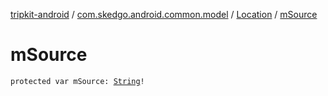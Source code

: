 [tripkit-android](../../index.md) / [com.skedgo.android.common.model](../index.md) / [Location](index.md) / [mSource](./m-source.md)

# mSource

`protected var mSource: `[`String`](https://kotlinlang.org/api/latest/jvm/stdlib/kotlin/-string/index.html)`!`